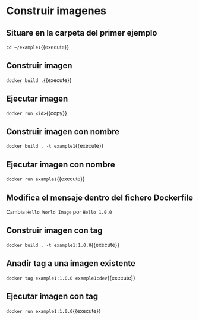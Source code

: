 # Construir imagenes

## Situare en la carpeta del primer ejemplo
``cd ~/example1``{{execute}}

## Construir imagen
``docker build .``{{execute}}

## Ejecutar imagen
``docker run <id>``{{copy}}

## Construir imagen con nombre
``docker build . -t example1``{{execute}}

## Ejecutar imagen con nombre
``docker run example1``{{execute}}

## Modifica el mensaje dentro del fichero Dockerfile
Cambia `Hello World Image` por `Hello 1.0.0`

## Construir imagen con tag
``docker build . -t example1:1.0.0``{{execute}}

## Anadir tag a una imagen existente
``docker tag example1:1.0.0 example1:dev``{{execute}}

## Ejecutar imagen con tag
``docker run example1:1.0.0``{{execute}}